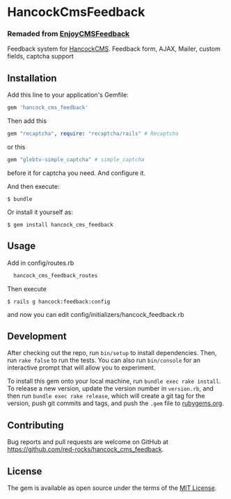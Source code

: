 # HancockCmsFeedback

### Remaded from [EnjoyCMSFeedback](https://github.com/enjoycreative/enjoy_cms_feedback)

Feedback system for [HancockCMS](https://github.com/red-rocks/hancock_cms).
Feedback form, AJAX, Mailer, custom fields, captcha support

## Installation

Add this line to your application's Gemfile:

```ruby
gem 'hancock_cms_feedback'
```

Then add this
```ruby
gem "recaptcha", require: "recaptcha/rails" # Recaptcha
```
or this
```ruby
gem "glebtv-simple_captcha" # simple_captcha
```
before it for captcha you need. And configure it.

And then execute:

    $ bundle

Or install it yourself as:

    $ gem install hancock_cms_feedback

## Usage

Add in config/routes.rb

```ruby
  hancock_cms_feedback_routes
```
Then execute

    $ rails g hancock:feedback:config

and now you can edit config/initializers/hancock_feedback.rb

## Development

After checking out the repo, run `bin/setup` to install dependencies. Then, run `rake false` to run the tests. You can also run `bin/console` for an interactive prompt that will allow you to experiment.

To install this gem onto your local machine, run `bundle exec rake install`. To release a new version, update the version number in `version.rb`, and then run `bundle exec rake release`, which will create a git tag for the version, push git commits and tags, and push the `.gem` file to [rubygems.org](https://rubygems.org).

## Contributing

Bug reports and pull requests are welcome on GitHub at https://github.com/red-rocks/hancock_cms_feedback.


## License

The gem is available as open source under the terms of the [MIT License](http://opensource.org/licenses/MIT).
